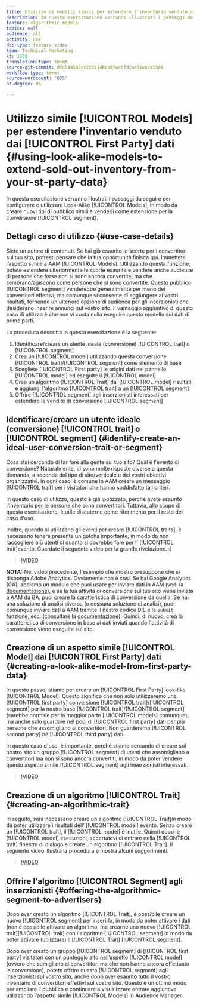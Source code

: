 ```yaml
---
title: Utilizzo di modelli simili per estendere l'inventario venduto dai dati di prime parti
description: In questa esercitazione verranno illustrati i passaggi da seguire per configurare e utilizzare modelli simili a quelli disponibili, in modo da creare nuovi tipi di pubblico simili e venderli come estensione per il segmento di conversione.
feature: algorithmic models
topics: null
audience: all
activity: use
doc-type: feature video
team: Technical Marketing
kt: 1688
translation-type: tm+mt
source-git-commit: dfd549508cc223714bdb07ac6fd2aa31e6ca5586
workflow-type: tm+mt
source-wordcount: '825'
ht-degree: 0%

---
```



# Utilizzo simile [!UICONTROL Models] per estendere l&#39;inventario venduto dai [!UICONTROL First Party] dati {#using-look-alike-models-to-extend-sold-out-inventory-from-your-st-party-data}

In questa esercitazione verranno illustrati i passaggi da seguire per configurare e utilizzare Look-Alike [!UICONTROL Models], in modo da creare nuovi tipi di pubblico simili e venderli come estensione per la conversione [!UICONTROL segment].

## Dettagli caso di utilizzo {#use-case-details}

Siete un autore di contenuti. Se hai già esaurito le scorte per i convertitori sul tuo sito, potresti pensare che la tua opportunità finisca qui. Immettete l’aspetto simile a AAM [!UICONTROL Models]. Utilizzando questa funzione, potete estendere ulteriormente le scorte esaurite e vendere anche audience di persone che forse non si sono ancora convertite, ma che sembrano/agiscono come persone che si sono convertite. Questo pubblico [!UICONTROL segment] venderebbe generalmente per meno dei convertitori effettivi, ma comunque vi consente di aggiungere ai vostri risultati, fornendo un&#39;ulteriore opzione di audience per gli inserzionisti che desiderano inserire annunci sul vostro sito. Il vantaggio aggiuntivo di questo caso di utilizzo è che non vi costa nulla eseguire questo modello sui dati di prime parti.

La procedura descritta in questa esercitazione è la seguente:

1. Identificare/creare un utente ideale (conversione) [!UICONTROL trait] o [!UICONTROL segment]
1. Crea un [!UICONTROL model] utilizzando questa conversione [!UICONTROL trait]/[!UICONTROL segment] come elemento di base
1. Scegliete [!UICONTROL First party] le origini dati nel pannello [!UICONTROL model] ed eseguite il [!UICONTROL model]
1. Crea un algoritmo [!UICONTROL Trait] dai [!UICONTROL model] risultati e aggiungi l&#39;algoritmo [!UICONTROL trait] a un [!UICONTROL segment]
1. Offrire [!UICONTROL segment] agli inserzionisti interessati per estendere le vendite di conversione [!UICONTROL segment]

## Identificare/creare un utente ideale (conversione) [!UICONTROL trait] o [!UICONTROL segment] {#identify-create-an-ideal-user-conversion-trait-or-segment}

Cosa stai cercando di far fare alla gente sul tuo sito? Qual è l&#39;evento di conversione? Naturalmente, ci sono molte risposte diverse a questa domanda, a seconda del tipo di sito/verticale e dei vostri obiettivi organizzativi. In ogni caso, è comune in AAM creare un messaggio [!UICONTROL trait] per i visitatori che hanno soddisfatto tali criteri.

In questo caso di utilizzo, questo è già ipotizzato, perché avete esaurito l&#39;inventario per le persone che sono convertitori. Tuttavia, allo scopo di questa esercitazione, è utile discuterne come riferimento per il resto del caso d&#39;uso.

Inoltre, quando si utilizzano gli eventi per creare [!UICONTROL traits], è necessario tenere presente un gotcha importante, in modo da non raccogliere più utenti di quanto si dovrebbe fare per l&#39; [!UICONTROL trait]evento. Guardate il seguente video per la grande rivelazione. :)

>[!VIDEO](https://video.tv.adobe.com/v/23431/?quality=12)

**NOTA:** Nel video precedente, l&#39;esempio che mostro presuppone che si disponga  Adobe Analytics. Ovviamente non è così. Se hai Google Analytics (GA), abbiamo un modulo che puoi usare per inviare dati in AAM (vedi la [documentazione](https://marketing.adobe.com/resources/help/en_US/aam/dil-google-universal-analytics.html)), e se la tua attività di conversione sul tuo sito viene inviata a AAM da GA, puoi creare la caratteristica di conversione da quella. Se hai una soluzione di analisi diversa (o nessuna soluzione di analisi), puoi comunque inviare dati a AAM tramite il nostro codice DIL e la `submit` funzione, ecc. (consultare la [documentazione](https://marketing.adobe.com/resources/help/en_US/aam/c_dil.html)). Quindi, di nuovo, crea la caratteristica di conversione in base ai dati inviati quando l&#39;attività di conversione viene eseguita sul sito.

## Creazione di un aspetto simile [!UICONTROL Model] dai [!UICONTROL First Party] dati {#creating-a-look-alike-model-from-first-party-data}

In questo passo, stiamo per creare un [!UICONTROL First Party] look-like [!UICONTROL Model]. Questo significa che non solo utilizzeremo una [!UICONTROL first party] conversione [!UICONTROL trait]/[!UICONTROL segment] per la nostra base [!UICONTROL trait]/[!UICONTROL segment] (sarebbe normale per la maggior parte [!UICONTROL models] comunque), ma anche solo guardare nel pool di [!UICONTROL first party] dati per più persone che assomigliano ai convertitori. Non guarderemo [!UICONTROL second party] né [!UICONTROL third party] dati.

In questo caso d&#39;uso, è importante, perché stiamo cercando di creare sul nostro sito un gruppo [!UICONTROL segment] di utenti che assomigliano a convertitori ma non si sono ancora convertiti, in modo da poter vendere questo aspetto simile [!UICONTROL segment] agli inserzionisti interessati.

>[!VIDEO](https://video.tv.adobe.com/v/23504/?quality-12)

## Creazione di un algoritmo [!UICONTROL Trait] {#creating-an-algorithmic-trait}

In seguito, sarà necessario creare un algoritmo [!UICONTROL Trait]in modo da poter utilizzare i risultati dell&#39; [!UICONTROL model] evento. Senza creare un [!UICONTROL trait], il [!UICONTROL model] è inutile. Quindi dopo le [!UICONTROL model] esecuzioni, accertatevi di entrare nella [!UICONTROL trait] finestra di dialogo e creare un algoritmo [!UICONTROL Trait]. Il seguente video illustra la procedura e mostra alcuni suggerimenti.

>[!VIDEO](https://video.tv.adobe.com/v/23523/?quality=12)

## Offrire l&#39;algoritmo [!UICONTROL Segment] agli inserzionisti {#offering-the-algorithmic-segment-to-advertisers}

Dopo aver creato un algoritmo [!UICONTROL Trait], è possibile creare un nuovo [!UICONTROL segment] per inserirlo, in modo da poter attivare i dati (non è possibile attivare un algoritmo, ma crearne uno nuovo [!UICONTROL trait][!UICONTROL trait] con l&#39;algoritmo [!UICONTROL segment] in modo da poter attivare (utilizzare) il [!UICONTROL Trait] [!UICONTROL segment].

Dopo aver creato un gruppo [!UICONTROL segment] di [!UICONTROL first party] visitatori con un punteggio alto nell’aspetto [!UICONTROL model] (ovvero che somigliano ai convertitori ma che non hanno ancora effettuato la conversione), potete offrire questo [!UICONTROL segment] agli inserzionisti sul vostro sito, anche dopo aver esaurito tutto il vostro inventario di convertitori effettivi sul vostro sito. Questo è un ottimo modo per ampliare il pubblico e continuare a visualizzare entrate aggiuntive utilizzando l&#39;aspetto simile [!UICONTROL Models] in  Audience Manager.
